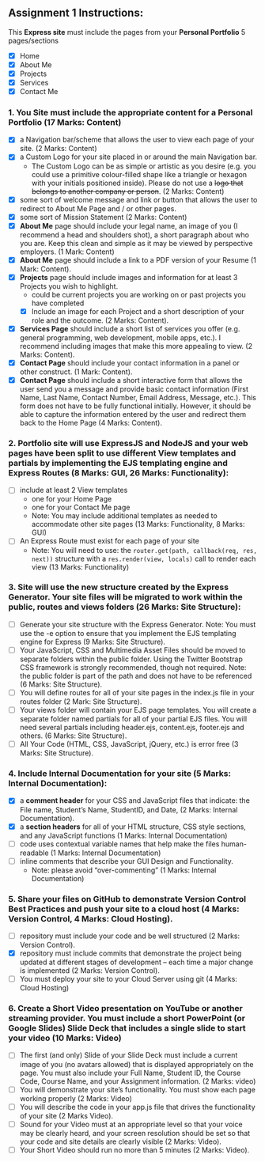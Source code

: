 ## Assignment 1 Instructions:

This **Express site** must include the pages from your **Personal Portfolio** 5 pages/sections

- [x] Home
- [x] About Me
- [x] Projects
- [x] Services
- [x] Contact Me

### 1. You Site must include the appropriate content for a Personal Portfolio (17 Marks: Content)

- [x] a Navigation bar/scheme that allows the user to view each page of your site. (2 Marks: Content)
- [x] a Custom Logo for your site placed in or around the main Navigation bar.
  - The Custom Logo can be as simple or artistic as you desire (e.g. you could use a primitive colour-filled shape like a triangle or hexagon with your initials positioned inside). Please do not use a ~~logo that belongs to another company or person~~. (2 Marks: Content)
- [x] some sort of welcome message and link or button that allows the user to redirect to About Me Page and / or other pages.
- [x] some sort of Mission Statement (2 Marks: Content)
- [x] **About Me** page should include your legal name, an image of you (I recommend a head and shoulders shot), a short paragraph about who you are. Keep this clean and simple as it may be viewed by perspective employers. (1 Mark: Content)
- [x] **About Me** page should include a link to a PDF version of your Resume (1 Mark: Content).
- [x] **Projects** page should include images and information for at least 3 Projects you wish to highlight.
  - could be current projects you are working on or past projects you have completed
  - [x] Include an image for each Project and a short description of your role and the outcome. (2 Marks: Content).
- [x] **Services Page** should include a short list of services you offer (e.g. general programming, web development, mobile apps, etc.). I recommend including images that make this more appealing to view. (2 Marks: Content).
- [x] **Contact Page** should include your contact information in a panel or other construct. (1 Mark: Content).
- [x] **Contact Page** should include a short interactive form that allows the user send you a message and provide basic contact information (First Name, Last Name, Contact Number, Email Address, Message, etc.). This form does not have to be fully functional initially. However, it should be able to capture the information entered by the user and redirect them back to the Home Page (4 Marks: Content).

### 2. Portfolio site will use ExpressJS and NodeJS and your web pages have been split to use different View templates and partials by implementing the EJS templating engine and Express Routes (8 Marks: GUI, 26 Marks: Functionality):

- [ ] include at least 2 View templates
  - one for your Home Page
  - one for your Contact Me page
  - Note: You may include additional templates as needed to accommodate other site pages (13 Marks: Functionality, 8 Marks: GUI)
- [ ] An Express Route must exist for each page of your site
  - Note: You will need to use: the `router.get(path, callback(req, res, next))` structure with a `res.render(view, locals)` call to render each view (13 Marks: Functionality)

### 3. Site will use the new structure created by the Express Generator. Your site files will be migrated to work within the public, routes and views folders (26 Marks: Site Structure):

- [ ] Generate your site structure with the Express Generator. Note: You must use the -e option to ensure that you implement the EJS templating engine for Express (9 Marks: Site Structure).
- [ ] Your JavaScript, CSS and Multimedia Asset Files should be moved to separate folders within the public folder. Using the Twitter Bootstrap CSS framework is strongly recommended, though not required. Note: the public folder is part of the path and does not have to be referenced (6 Marks: Site Structure).
- [ ] You will define routes for all of your site pages in the index.js file in your routes folder (2 Mark: Site Structure).
- [ ] Your views folder will contain your EJS page templates. You will create a separate folder named partials for all of your partial EJS files. You will need several partials including header.ejs, content.ejs, footer.ejs and others. (6 Marks: Site Structure).
- [ ] All Your Code (HTML, CSS, JavaScript, jQuery, etc.) is error free (3 Marks: Site Structure).

### 4. Include Internal Documentation for your site (5 Marks: Internal Documentation):

- [x] a **comment header** for your CSS and JavaScript files that indicate: the File name, Student’s Name, StudentID, and Date, (2 Marks: Internal Documentation).
- [x] a **section headers** for all of your HTML structure, CSS style sections, and any JavaScript functions (1 Marks: Internal Documentation)
- [ ] code uses contextual variable names that help make the files human-readable (1 Marks: Internal Documentation)
- [ ] inline comments that describe your GUI Design and Functionality.
  - Note: please avoid “over-commenting” (1 Marks: Internal Documentation)

### 5. Share your files on GitHub to demonstrate Version Control Best Practices and push your site to a cloud host (4 Marks: Version Control, 4 Marks: Cloud Hosting).

- [ ] repository must include your code and be well structured (2 Marks: Version Control).
- [x] repository must include commits that demonstrate the project being updated at different stages of development – each time a major change is implemented (2 Marks: Version Control).
- [ ] You must deploy your site to your Cloud Server using git (4 Marks: Cloud Hosting)

### 6. Create a Short Video presentation on YouTube or another streaming provider. You must include a short PowerPoint (or Google Slides) Slide Deck that includes a single slide to start your video (10 Marks: Video)

- [ ] The first (and only) Slide of your Slide Deck must include a current image of you (no avatars allowed) that is displayed appropriately on the page. You must also include your Full Name, Student ID, the Course Code, Course Name, and your Assignment information. (2 Marks: video)
- [ ] You will demonstrate your site’s functionality. You must show each page working properly (2 Marks: Video)
- [ ] You will describe the code in your app.js file that drives the functionality of your site (2 Marks Video).
- [ ] Sound for your Video must at an appropriate level so that your voice may be clearly heard, and your screen resolution should be set so that your code and site details are clearly visible (2 Marks: Video).
- [ ] Your Short Video should run no more than 5 minutes (2 Marks: Video).
